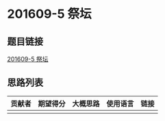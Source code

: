 # 201609-5 祭坛

## 题目链接

[201609-5 祭坛](http://118.190.20.162/view.page?gpid=T43)

## 思路列表

| 贡献者 | 期望得分 | 大概思路 | 使用语言 | 链接 |
| :-: | :-: | :-: | :-: | :-: | 
|  |  |  |  |  |
